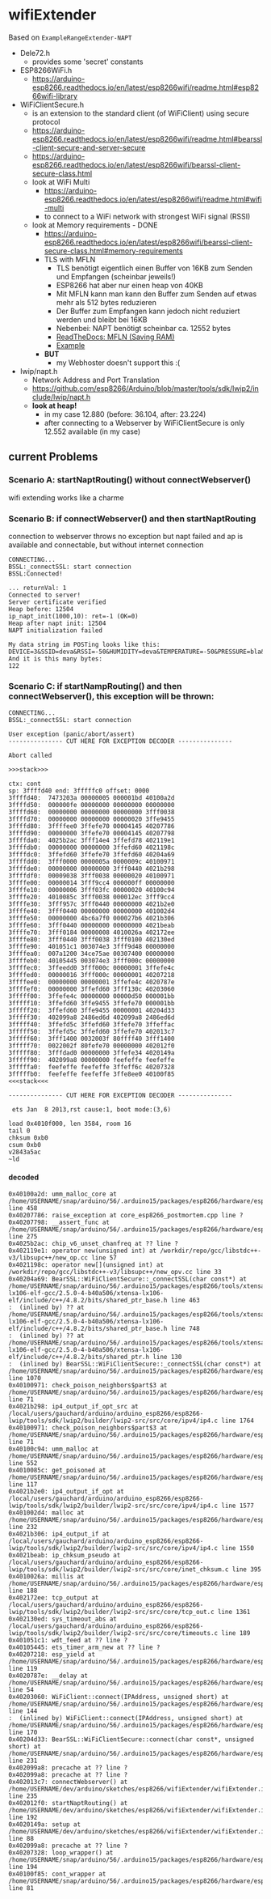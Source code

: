 # wifiExtender

Based on `ExampleRangeExtender-NAPT`

- Dele72.h
  - provides some 'secret' constants
- ESP8266WiFi.h
  - https://arduino-esp8266.readthedocs.io/en/latest/esp8266wifi/readme.html#esp8266wifi-library
- WiFiClientSecure.h
  - is an extension to the standard client (of WiFiClient) using secure protocol
  - https://arduino-esp8266.readthedocs.io/en/latest/esp8266wifi/readme.html#bearssl-client-secure-and-server-secure
  - https://arduino-esp8266.readthedocs.io/en/latest/esp8266wifi/bearssl-client-secure-class.html
  - look at WiFi Multi
    - https://arduino-esp8266.readthedocs.io/en/latest/esp8266wifi/readme.html#wifi-multi
    - to connect to a WiFi network with strongest WiFi signal (RSSI)
  - look at Memory requirements - DONE
    - https://arduino-esp8266.readthedocs.io/en/latest/esp8266wifi/bearssl-client-secure-class.html#memory-requirements
    - TLS with MFLN
      - TLS benötigt eigentlich einen Buffer von 16KB zum Senden und Empfangen (scheinbar jeweils!)
      - ESP8266 hat aber nur einen heap von 40KB
      - Mit MFLN kann man kann den Buffer zum Senden auf etwas mehr als 512 bytes reduzieren
      - Der Buffer zum Empfangen kann jedoch nicht reduziert werden und bleibt bei 16KB
      - Nebenbei: NAPT benötigt scheinbar ca. 12552 bytes
      - [ReadTheDocs: MFLN (Saving RAM)](https://arduino-esp8266.readthedocs.io/en/latest/esp8266wifi/bearssl-client-secure-class.html#mfln-or-maximum-fragment-length-negotiation-saving-ram)
      - [Example](https://github.com/esp8266/Arduino/blob/master/libraries/ESP8266WiFi/examples/BearSSL_MaxFragmentLength/BearSSL_MaxFragmentLength.ino)
    - **BUT**
      - my Webhoster doesn't support this :(
- lwip/napt.h
  - Network Address and Port Translation
  - https://github.com/esp8266/Arduino/blob/master/tools/sdk/lwip2/include/lwip/napt.h
  - **look at heap!**
    - in my case 12.880 (before: 36.104, after: 23.224)
    - after connecting to a Webserver by WiFiClientSecure is only 12.552 available (in my case)

## current Problems


### Scenario A: startNaptRouting() without connectWebserver()

wifi extending works like a charme
  
### Scenario B: if connectWebserver() and then startNaptRouting

connection to webserver throws no exception but napt failed and ap is available and connectable, but without internet connection

```
CONNECTING...
BSSL:_connectSSL: start connection
BSSL:Connected!

... returnVal: 1
Connected to server!
Server certificate verified
Heap before: 12504
ip_napt_init(1000,10): ret=-1 (OK=0)
Heap after napt init: 12504
NAPT initialization failed

My data string im POSTing looks like this: 
DEVICE=3&SSID=deva&RSSI=-50&HUMIDITY=deva&TEMPERATURE=-50&PRESSURE=bla&APPROXALTITUDE=bla&VOLTAGESOLAR=bla&VOLTAGEACCU=bla
And it is this many bytes: 
122
```

### Scenario C: if startNampRouting() and then connectWebserver(), this exception will be thrown:

```
CONNECTING...
BSSL:_connectSSL: start connection

User exception (panic/abort/assert)
--------------- CUT HERE FOR EXCEPTION DECODER ---------------

Abort called

>>>stack>>>

ctx: cont
sp: 3ffffd40 end: 3fffffc0 offset: 0000
3ffffd40:  7473203a 00000005 000001bd 40100a2d  
3ffffd50:  000000fe 00000000 00000000 00000000  
3ffffd60:  00000000 00000000 00000000 3fff0038  
3ffffd70:  00000000 00000000 00000020 3ffe9455  
3ffffd80:  3ffffee0 3ffefe70 00004145 40207786  
3ffffd90:  00000000 3ffefe70 00004145 40207798  
3ffffda0:  4025b2ac 3fff14e4 3ffefd78 402119e1  
3ffffdb0:  00000000 00000000 3ffefd60 4021198c  
3ffffdc0:  3ffefd60 3ffefe70 3ffefd60 40204a69  
3ffffdd0:  3fff0000 0000005a 0000009c 40100971  
3ffffde0:  00000000 00000000 3fff0440 4021b298  
3ffffdf0:  00009038 3fff0038 00000020 40100971  
3ffffe00:  00000014 3fff9cc4 000000ff 00000000  
3ffffe10:  00000006 3fff03fc 00000020 40100c94  
3ffffe20:  4010085c 3fff0038 000012ec 3fff9cc4  
3ffffe30:  3fff957c 3fff0440 00000000 4021b2e0  
3ffffe40:  3fff0440 00000000 00000000 401002d4  
3ffffe50:  00000000 4bc6a7f0 000027b6 4021b306  
3ffffe60:  3fff0440 00000000 00000000 4021beab  
3ffffe70:  3fff0184 00000008 4010026a 402172ee  
3ffffe80:  3fff0440 3fff0038 3fff0100 402130ed  
3ffffe90:  401051c1 003074e3 3fff9d48 00000000  
3ffffea0:  007a1200 34ce75ae 00307400 00000000  
3ffffeb0:  40105445 003074e3 3fff000c 00000000  
3ffffec0:  3ffeedd0 3fff000c 00000001 3ffefe4c  
3ffffed0:  00000016 3fff000c 00000001 40207218  
3ffffee0:  00000000 00000001 3ffefe4c 4020787e  
3ffffef0:  00000000 3ffefd60 3fff130c 40203060  
3fffff00:  3ffefe4c 00000000 00000d50 000001bb  
3fffff10:  3ffefd60 3ffe9455 3ffefe70 000001bb  
3fffff20:  3ffefd60 3ffe9455 00000001 40204d33  
3fffff30:  402099a8 2486ed6d 402099a8 2486ed6d  
3fffff40:  3ffefd5c 3ffefd60 3ffefe70 3ffeffac  
3fffff50:  3ffefd5c 3ffefd60 3ffefe70 402013c7  
3fffff60:  3fff1400 0032003f 80ffff40 3fff1400  
3fffff70:  0022002f 80fefe70 00000000 402012f0  
3fffff80:  3fffdad0 00000000 3ffefe34 4020149a  
3fffff90:  402099a8 00000000 feefeffe feefeffe  
3fffffa0:  feefeffe feefeffe 3ffeff6c 40207328  
3fffffb0:  feefeffe feefeffe 3ffe8ee0 40100f85  
<<<stack<<<

--------------- CUT HERE FOR EXCEPTION DECODER ---------------

 ets Jan  8 2013,rst cause:1, boot mode:(3,6)

load 0x4010f000, len 3584, room 16 
tail 0
chksum 0xb0
csum 0xb0
v2843a5ac
~ld
```

#### decoded

```
0x40100a2d: umm_malloc_core at /home/USERNAME/snap/arduino/56/.arduino15/packages/esp8266/hardware/esp8266/2.7.4/cores/esp8266/umm_malloc/umm_malloc.cpp line 458
0x40207786: raise_exception at core_esp8266_postmortem.cpp line ?
0x40207798: __assert_func at /home/USERNAME/snap/arduino/56/.arduino15/packages/esp8266/hardware/esp8266/2.7.4/cores/esp8266/core_esp8266_postmortem.cpp line 275
0x4025b2ac: chip_v6_unset_chanfreq at ?? line ?
0x402119e1: operator new(unsigned int) at /workdir/repo/gcc/libstdc++-v3/libsupc++/new_op.cc line 57
0x4021198c: operator new[](unsigned int) at /workdir/repo/gcc/libstdc++-v3/libsupc++/new_opv.cc line 33
0x40204a69: BearSSL::WiFiClientSecure::_connectSSL(char const*) at /home/USERNAME/snap/arduino/56/.arduino15/packages/esp8266/tools/xtensa-lx106-elf-gcc/2.5.0-4-b40a506/xtensa-lx106-elf/include/c++/4.8.2/bits/shared_ptr_base.h line 463
:  (inlined by) ?? at /home/USERNAME/snap/arduino/56/.arduino15/packages/esp8266/tools/xtensa-lx106-elf-gcc/2.5.0-4-b40a506/xtensa-lx106-elf/include/c++/4.8.2/bits/shared_ptr_base.h line 748
:  (inlined by) ?? at /home/USERNAME/snap/arduino/56/.arduino15/packages/esp8266/tools/xtensa-lx106-elf-gcc/2.5.0-4-b40a506/xtensa-lx106-elf/include/c++/4.8.2/bits/shared_ptr.h line 130
:  (inlined by) BearSSL::WiFiClientSecure::_connectSSL(char const*) at /home/USERNAME/snap/arduino/56/.arduino15/packages/esp8266/hardware/esp8266/2.7.4/libraries/ESP8266WiFi/src/WiFiClientSecureBearSSL.cpp line 1070
0x40100971: check_poison_neighbors$part$3 at /home/USERNAME/snap/arduino/56/.arduino15/packages/esp8266/hardware/esp8266/2.7.4/cores/esp8266/umm_malloc/umm_local.c line 71
0x4021b298: ip4_output_if_opt_src at /local/users/gauchard/arduino/arduino_esp8266/esp8266-lwip/tools/sdk/lwip2/builder/lwip2-src/src/core/ipv4/ip4.c line 1764
0x40100971: check_poison_neighbors$part$3 at /home/USERNAME/snap/arduino/56/.arduino15/packages/esp8266/hardware/esp8266/2.7.4/cores/esp8266/umm_malloc/umm_local.c line 71
0x40100c94: umm_malloc at /home/USERNAME/snap/arduino/56/.arduino15/packages/esp8266/hardware/esp8266/2.7.4/cores/esp8266/umm_malloc/umm_malloc.cpp line 552
0x4010085c: get_poisoned at /home/USERNAME/snap/arduino/56/.arduino15/packages/esp8266/hardware/esp8266/2.7.4/cores/esp8266/umm_malloc/umm_poison.c line 117
0x4021b2e0: ip4_output_if_opt at /local/users/gauchard/arduino/arduino_esp8266/esp8266-lwip/tools/sdk/lwip2/builder/lwip2-src/src/core/ipv4/ip4.c line 1577
0x401002d4: malloc at /home/USERNAME/snap/arduino/56/.arduino15/packages/esp8266/hardware/esp8266/2.7.4/cores/esp8266/heap.cpp line 232
0x4021b306: ip4_output_if at /local/users/gauchard/arduino/arduino_esp8266/esp8266-lwip/tools/sdk/lwip2/builder/lwip2-src/src/core/ipv4/ip4.c line 1550
0x4021beab: ip_chksum_pseudo at /local/users/gauchard/arduino/arduino_esp8266/esp8266-lwip/tools/sdk/lwip2/builder/lwip2-src/src/core/inet_chksum.c line 395
0x4010026a: millis at /home/USERNAME/snap/arduino/56/.arduino15/packages/esp8266/hardware/esp8266/2.7.4/cores/esp8266/core_esp8266_wiring.cpp line 188
0x402172ee: tcp_output at /local/users/gauchard/arduino/arduino_esp8266/esp8266-lwip/tools/sdk/lwip2/builder/lwip2-src/src/core/tcp_out.c line 1361
0x402130ed: sys_timeout_abs at /local/users/gauchard/arduino/arduino_esp8266/esp8266-lwip/tools/sdk/lwip2/builder/lwip2-src/src/core/timeouts.c line 189
0x401051c1: wdt_feed at ?? line ?
0x40105445: ets_timer_arm_new at ?? line ?
0x40207218: esp_yield at /home/USERNAME/snap/arduino/56/.arduino15/packages/esp8266/hardware/esp8266/2.7.4/cores/esp8266/core_esp8266_main.cpp line 119
0x4020787e: __delay at /home/USERNAME/snap/arduino/56/.arduino15/packages/esp8266/hardware/esp8266/2.7.4/cores/esp8266/core_esp8266_wiring.cpp line 54
0x40203060: WiFiClient::connect(IPAddress, unsigned short) at /home/USERNAME/snap/arduino/56/.arduino15/packages/esp8266/hardware/esp8266/2.7.4/libraries/ESP8266WiFi/src/include/ClientContext.h line 144
:  (inlined by) WiFiClient::connect(IPAddress, unsigned short) at /home/USERNAME/snap/arduino/56/.arduino15/packages/esp8266/hardware/esp8266/2.7.4/libraries/ESP8266WiFi/src/WiFiClient.cpp line 170
0x40204d33: BearSSL::WiFiClientSecure::connect(char const*, unsigned short) at /home/USERNAME/snap/arduino/56/.arduino15/packages/esp8266/hardware/esp8266/2.7.4/libraries/ESP8266WiFi/src/WiFiClientSecureBearSSL.cpp line 231
0x402099a8: precache at ?? line ?
0x402099a8: precache at ?? line ?
0x402013c7: connectWebserver() at /home/USERNAME/dev/arduino/sketches/esp8266/wifiExtender/wifiExtender.ino line 235
0x402012f0: startNaptRouting() at /home/USERNAME/dev/arduino/sketches/esp8266/wifiExtender/wifiExtender.ino line 192
0x4020149a: setup at /home/USERNAME/dev/arduino/sketches/esp8266/wifiExtender/wifiExtender.ino line 88
0x402099a8: precache at ?? line ?
0x40207328: loop_wrapper() at /home/USERNAME/snap/arduino/56/.arduino15/packages/esp8266/hardware/esp8266/2.7.4/cores/esp8266/core_esp8266_main.cpp line 194
0x40100f85: cont_wrapper at /home/USERNAME/snap/arduino/56/.arduino15/packages/esp8266/hardware/esp8266/2.7.4/cores/esp8266/cont.S line 81
```

